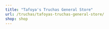 ```yaml
---
title: "Tafoya's Truchas General Store"
url: /truchas/tafoyas-truchas-general-store/
shop: shop
---
```

